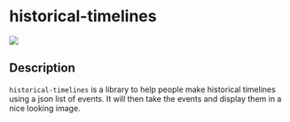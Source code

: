 # historical-timelines

[![](https://img.shields.io/badge/project-link-green)](https://github.com/darthbeep/historical-timelines)

## Description

`historical-timelines` is a library to help people make historical timelines using a json list of events. It will then take the events and display them in a nice looking image.
